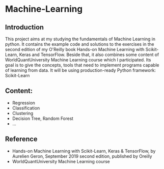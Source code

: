 # Machine-Learning
  ## Introduction
This project aims at my studying the fundamentals of Machine Learning in python. It contains the example code and solutions to the exercises in the second edition of my O'Reilly book Hands-on Machine Learning with Scikit-Learn, Keras and TensorFlow.
Beside that, it also combines some content of WorldQuantUniversity Machine Learning course which I participated. Its goal is to give the concepts, tools that need to implement programs capable of learning from data. It will be using production-ready Python framework: Scikit-Learn
  ## Content:
- Regression
- Classification
- Clustering
- Decision Tree, Random Forest
- ...
 ## Reference
- Hands-on Machine Learning with Scikit-Learn, Keras & TensorFlow, by Aurelien Geron, September 2019 second edition, published by Oreilly
- WorldQuantUniversity Machine Learning course

